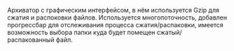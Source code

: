 Архиватор с графическим интерфейсом, в нём используется Gzip для сжатия и распоковки файлов. Используется многопоточность, добавлен прогрессбар для отслеживания процесса сжатия/распаковки, имеется возможность выбора папки куда будет помещен сжатый/распакованный файл.
